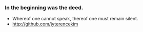 ### In the beginning was the deed.
- Whereof one cannot speak, thereof one must remain silent.
- http://github.com/jyterencekim
